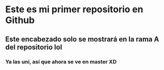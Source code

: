 # Este es mi primer repositorio en Github
## Este encabezado solo se mostrará en la rama A del repositorio lol
### Ya las uní, así que ahora se ve en master XD